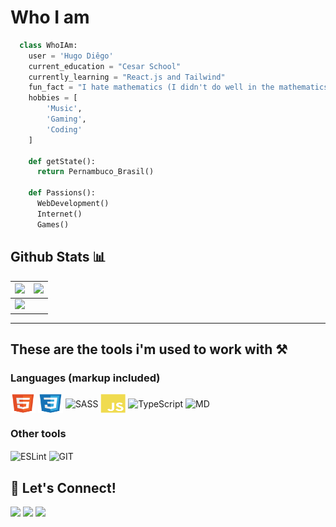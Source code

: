   # Who I am 

```python
  class WhoIAm:
    user = 'Hugo Diêgo'
    current_education = "Cesar School"
    currently_learning = "React.js and Tailwind"
    fun_fact = "I hate mathematics (I didn't do well in the mathematics.)"
    hobbies = [
        'Music',
        'Gaming',
        'Coding'
    ]
	
    def getState():
      return Pernambuco_Brasil()
	
    def Passions():
      WebDevelopment()
      Internet()
      Games()
 ```

## Github Stats 📊

<img src="https://github-readme-stats.vercel.app/api?username=Mihaael&&show_icons=true&count_private=true&theme=github_dark">|<img src="https://github-readme-streak-stats.herokuapp.com/?user=Mihaael&theme=blueberry_duo"/>
|---|---|
<img src="https://github-readme-stats.vercel.app/api/top-langs/?username=Mihaael&layout=compact&theme=github_dark"/>|

---

## These are the tools i'm used to work with ⚒
 ### Languages (markup included)
 <div style="display: inline_block">
    <img align="center" alt="HTML" height="30" width="40" src="https://raw.githubusercontent.com/devicons/devicon/master/icons/html5/html5-original.svg">
    <img align="center" alt="CSS" height="30" width="40" src="https://raw.githubusercontent.com/devicons/devicon/master/icons/css3/css3-original.svg">
    <img align="center" alt="SASS" height="30" width="40" src="https://cdn.jsdelivr.net/gh/devicons/devicon/icons/sass/sass-original.svg" />
    <img align="center" alt="JavaScript" height="30" width="40" src="https://raw.githubusercontent.com/devicons/devicon/master/icons/javascript/javascript-plain.svg">
    <img align="center" alt="TypeScript" height="30" width="40" src="https://cdn.jsdelivr.net/gh/devicons/devicon/icons/typescript/typescript-original.svg" />
    <img align="center" alt="MD" height="30" width="40" src="https://cdn.jsdelivr.net/gh/devicons/devicon/icons/markdown/markdown-original.svg" />
  </div>

### Other tools
  <div style="display: inline_block">
    <img align="center" alt="ESLint" height="30" width="40" src="https://cdn.jsdelivr.net/gh/devicons/devicon/icons/eslint/eslint-original.svg" />
    <img align="center" alt="GIT" height="30" width="40" src="https://cdn.jsdelivr.net/gh/devicons/devicon/icons/git/git-original.svg" /
  </div>

## 🤝 Let's Connect!

<div>
  <a href = "mailto:hugodiego.898@gmail.com"><img src="https://img.shields.io/badge/-Gmail-%23333?style=for-the-badge&logo=gmail&logoColor=white" target="_blank"></a>
  <a href="https://www.linkedin.com/in/mihaael/" target="_blank"><img src="https://img.shields.io/badge/-LinkedIn-%230077B5?style=for-the-badge&logo=linkedin&logoColor=white" target="_blank"></a>
  <a href="https://discordapp.com/users/177568143764357120" target="_blank"><img src="https://img.shields.io/badge/Discord-7289DA?style=for-the-badge&logo=discord&logoColor=white" target="_blank"></a> 
</div>
